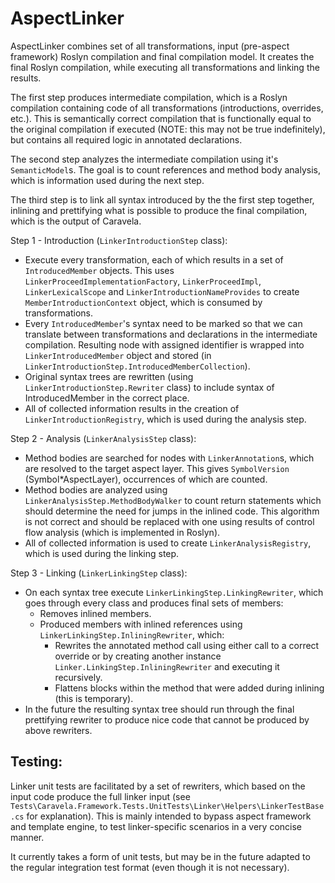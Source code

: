# AspectLinker

AspectLinker combines set of all transformations, input (pre-aspect framework) Roslyn compilation and final compilation model. It creates the final Roslyn compilation, while executing all transformations 
and linking the results.

The first step produces intermediate compilation, which is a Roslyn compilation containing code of all transformations (introductions, overrides, etc.). This is semantically correct compilation
that is functionally equal to the original compilation if executed (NOTE: this may not be true indefinitely), but contains all required logic in annotated declarations.

The second step analyzes the intermediate compilation using it's `SemanticModel`s. The goal is to count references and method body analysis, which is information used during the next step.

The third step is to link all syntax introduced by the the first step together, inlining and prettifying what is possible to produce the final compilation, which is the output of Caravela.

Step 1 - Introduction (`LinkerIntroductionStep` class):
 * Execute every transformation, each of which results in a set of `IntroducedMember` objects. This uses `LinkerProceedImplementationFactory`, `LinkerProceedImpl`, `LinkerLexicalScope` and `LinkerIntroductionNameProvides` to create `MemberIntroductionContext` object, which is consumed by transformations.
 * Every `IntroducedMember`'s syntax need to be marked so that we can translate between transformations and declarations in the intermediate compilation. Resulting node with assigned identifier is wrapped into `LinkerIntroducedMember` object and stored (in `LinkerIntroductionStep.IntroducedMemberCollection`).
 * Original syntax trees are rewritten (using `LinkerIntroductionStep.Rewriter` class) to include syntax of IntroducedMember in the correct place.
 * All of collected information results in the creation of `LinkerIntroductionRegistry`, which is used during the analysis step.

Step 2 - Analysis (`LinkerAnalysisStep` class):
 * Method bodies are searched for nodes with `LinkerAnnotation`s, which are resolved to the target aspect layer. This gives `SymbolVersion` (Symbol*AspectLayer), occurrences of which are counted.
 * Method bodies are analyzed using `LinkerAnalysisStep.MethodBodyWalker` to count return statements which should determine the need for jumps in the inlined code. This algorithm is not correct and should be
   replaced with one using results of control flow analysis (which is implemented in Roslyn).
 * All of collected information is used to create `LinkerAnalysisRegistry`, which is used during the linking step.

Step 3 - Linking (`LinkerLinkingStep` class):
 * On each syntax tree execute `LinkerLinkingStep.LinkingRewriter`, which goes through every class and produces final sets of members:
    * Removes inlined members.
    * Produced members with inlined references using `LinkerLinkingStep.InliningRewriter`, which:
        * Rewrites the annotated method call using either call to a correct override or by creating another instance `Linker.LinkingStep.InliningRewriter` and executing it recursively.
        * Flattens blocks within the method that were added during inlining (this is temporary).
 * In the future the resulting syntax tree should run through the final prettifying rewriter to produce nice code that cannot be produced by above rewriters.

## Testing:

Linker unit tests are facilitated by a set of rewriters, which based on the input code produce the full linker input (see `Tests\Caravela.Framework.Tests.UnitTests\Linker\Helpers\LinkerTestBase.cs` for explanation).
This is mainly intended to bypass aspect framework and template engine, to test linker-specific scenarios in a very concise manner.

It currently takes a form of unit tests, but may be in the future adapted to the regular integration test format (even though it is not necessary).